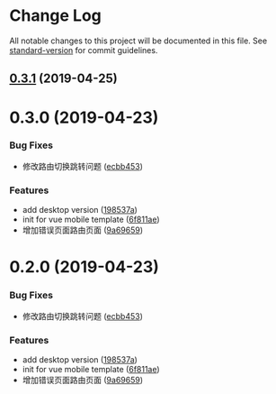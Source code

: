 # Change Log

All notable changes to this project will be documented in this file. See [standard-version](https://github.com/conventional-changelog/standard-version) for commit guidelines.

## [0.3.1](https://github.com/alterhu2020/BestWebTemplate/compare/v0.2.2...v0.3.1) (2019-04-25)



# 0.3.0 (2019-04-23)


### Bug Fixes

* 修改路由切换跳转问题 ([ecbb453](https://github.com/alterhu2020/BestWebTemplate/commit/ecbb453))


### Features

* add desktop version ([198537a](https://github.com/alterhu2020/BestWebTemplate/commit/198537a))
* init for vue mobile template ([6f811ae](https://github.com/alterhu2020/BestWebTemplate/commit/6f811ae))
* 增加错误页面路由页面 ([9a69659](https://github.com/alterhu2020/BestWebTemplate/commit/9a69659))



# 0.2.0 (2019-04-23)


### Bug Fixes

* 修改路由切换跳转问题 ([ecbb453](https://github.com/alterhu2020/BestWebTemplate/commit/ecbb453))


### Features

* add desktop version ([198537a](https://github.com/alterhu2020/BestWebTemplate/commit/198537a))
* init for vue mobile template ([6f811ae](https://github.com/alterhu2020/BestWebTemplate/commit/6f811ae))
* 增加错误页面路由页面 ([9a69659](https://github.com/alterhu2020/BestWebTemplate/commit/9a69659))
